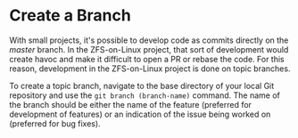 # Create a Branch

With small projects, it's possible to develop code as commits directly on the *master* branch.  In the ZFS-on-Linux project, that sort of development would create havoc and make it difficult to open a PR or rebase the code.  For this reason, development in the ZFS-on-Linux project is done on topic branches.

To create a topic branch, navigate to the base directory of your local Git repository and use the ```git branch (branch-name)``` command.  The name of the branch should be either the name of the feature (preferred for development of features) or an indication of the issue being worked on (preferred for bug fixes).
